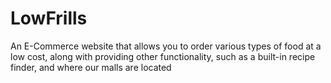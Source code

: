 # LowFrills
An E-Commerce website that allows you to order various types of food at a low cost, along with providing other functionality, such as a built-in recipe finder, and where our malls are located
